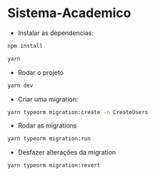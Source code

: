 # Sistema-Academico

* Instalar as dependencias:

```bash
npm install
```

```bash
yarn
```

* Rodar o projeto

```bash
yarn dev
```

* Criar uma migration:

```bash
yarn typeorm migration:create -n CreateUsers
```

* Rodar as migrations

```bash
yarn typeorm migration:run
```

* Desfazer alterações da migration

```bash
yarn typeorm migration:revert
```